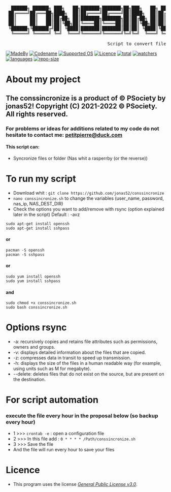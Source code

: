 <pre>    

  ██████╗ ██████╗ ███╗   ██╗███████╗███████╗██╗███╗   ██╗ ██████╗██████╗  ██████╗ ███╗   ██╗██╗███████╗███████╗
 ██╔════╝██╔═══██╗████╗  ██║██╔════╝██╔════╝██║████╗  ██║██╔════╝██╔══██╗██╔═══██╗████╗  ██║██║╚══███╔╝██╔════╝ 
 ██║     ██║   ██║██╔██╗ ██║███████╗███████╗██║██╔██╗ ██║██║     ██████╔╝██║   ██║██╔██╗ ██║██║  ███╔╝ █████╗  
 ██║     ██║   ██║██║╚██╗██║╚════██║╚════██║██║██║╚██╗██║██║     ██╔══██╗██║   ██║██║╚██╗██║██║ ███╔╝  ██╔══╝  
 ╚██████╗╚██████╔╝██║ ╚████║███████║███████║██║██║ ╚████║╚██████╗██║  ██║╚██████╔╝██║ ╚████║██║███████╗███████╗
  ╚═════╝ ╚═════╝ ╚═╝  ╚═══╝╚══════╝╚══════╝╚═╝╚═╝  ╚═══╝ ╚═════╝╚═╝  ╚═╝ ╚═════╝ ╚═╝  ╚═══╝╚═╝╚══════╝╚══════╝             
                                                                                                 
                                      Script to convert files
</pre>
[![MadeBy](https://img.shields.io/badge/Made%20by-Jonas%20Petitpierre-informational)](https://github.com/jonas52)
[![Codename](https://img.shields.io/badge/Codename-jonas52-informational)](https://github.com/jonas52)
[![Supported OS](https://img.shields.io/badge/Supported%20OS-Linux-brightgreen)]()
[![Licence](https://img.shields.io/badge/License-GNU%20GPL--3.0-important)](https://github.com/jonas52/conssincronize/blob/main/LICENSE)
[![total](https://img.shields.io/github/downloads/jonas52/conssincronize/total)]()
[![watchers](https://img.shields.io/github/watchers/jonas52/conssincronize)]()
[![languages](https://img.shields.io/github/languages/count/jonas52/conssincronize)]()
[![repo-size](https://img.shields.io/github/repo-size/jonas52/conssincronize)]()

# About my project
## The conssincronize is a product of © PSociety by jonas52! Copyright (C) 2021-2022 © PSociety. All rights reserved.
### For problems or ideas for additions related to my code do not hesitate to contact me: petitpierre@duck.com
#### This script can:
- Syncronize files or folder (Nas whit a rasperrby (or the reverse))
# To run my script
- Download whit : ```git clone https://github.com/jonas52/conssincronize```
- ```nano conssincronize.sh``` to change the variables (user_name, password, nas_ip, NAS_DEST_DIR)
- Check the options you want to add/remove with rsync (option explained later in the script) Default : -avz
```
sudo apt-get install openssh
sudo apt-get install sshpass
```
#### or
```
pacman -S openssh
pacman -S sshpass
``` 
#### or
```
sudo yum install openssh
sudo yum install sshpass
```
#### and
```
sudo chmod +x conssincronize.sh
sudo bash conssincronize.sh
```
# Options rsync
- -a: recursively copies and retains file attributes such as permissions, owners and groups.
- -v: displays detailed information about the files that are copied.
- -z: compresses data in transit to speed up transmission.
- -h: displays the size of the files in a human readable way (for example, using units such as M for megabyte).
- --delete: deletes files that do not exist on the source, but are present on the destination.
# For script automation
### execute the file every hour in the proposal below (so backup every hour)
- 1 >>> ```crontab -e``` : open a configuration file
- 2 >>> In this file add : ```0 * * * * /Path/conssincronize.sh```
- 3 >>> Save the file 
- And the file will run every hour to save your files
# Licence
- This program uses the license _[General Public License v3.0](https://github.com/jonas52/convertisso/blob/main/LICENSE)_.
